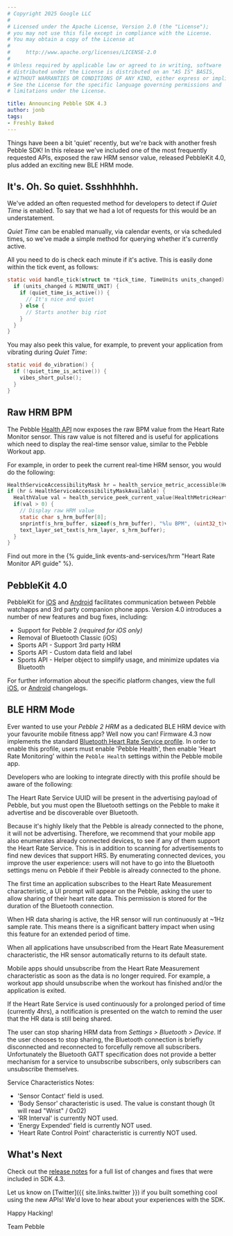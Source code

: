 ```yaml
---
# Copyright 2025 Google LLC
#
# Licensed under the Apache License, Version 2.0 (the "License");
# you may not use this file except in compliance with the License.
# You may obtain a copy of the License at
#
#     http://www.apache.org/licenses/LICENSE-2.0
#
# Unless required by applicable law or agreed to in writing, software
# distributed under the License is distributed on an "AS IS" BASIS,
# WITHOUT WARRANTIES OR CONDITIONS OF ANY KIND, either express or implied.
# See the License for the specific language governing permissions and
# limitations under the License.

title: Announcing Pebble SDK 4.3
author: jonb
tags:
- Freshly Baked
---
```


Things have been a bit 'quiet' recently, but we're back with another fresh
Pebble SDK! In this release we've included one of the most frequently requested
APIs, exposed the raw HRM sensor value, released PebbleKit 4.0, plus added an
exciting new BLE HRM mode.


## It's. Oh. So quiet. Ssshhhhhh.

We've added an often requested method for developers to detect if *Quiet Time*
is enabled. To say that we had a lot of requests for this would be an
understatement.

*Quiet Time* can be enabled manually, via calendar events, or via scheduled
times, so we've made a simple method for querying whether it's currently active.

All you need to do is check each minute if it's active. This is easily done
within the tick event, as follows:

```c
static void handle_tick(struct tm *tick_time, TimeUnits units_changed) {
  if (units_changed & MINUTE_UNIT) {
    if (quiet_time_is_active()) {
      // It's nice and quiet
    } else {
      // Starts another big riot
    }
  }
}
```

You may also peek this value, for example, to prevent your application from
vibrating during *Quiet Time*:

```c
static void do_vibration() {
  if (!quiet_time_is_active()) {
    vibes_short_pulse();
  }
}
```


## Raw HRM BPM

The Pebble [Health API](``HealthService``) now exposes the raw BPM value from
the Heart Rate Monitor sensor. This raw value is not filtered and is useful for
applications which need to display the real-time sensor value, similar to the
Pebble Workout app.

For example, in order to peek the current real-time HRM sensor, you would do the
following:

```c
HealthServiceAccessibilityMask hr = health_service_metric_accessible(HealthMetricHeartRateRawBPM, time(NULL), time(NULL));
if (hr & HealthServiceAccessibilityMaskAvailable) {
  HealthValue val = health_service_peek_current_value(HealthMetricHeartRateRawBPM);
  if(val > 0) {
    // Display raw HRM value
    static char s_hrm_buffer[8];
    snprintf(s_hrm_buffer, sizeof(s_hrm_buffer), "%lu BPM", (uint32_t)val);
    text_layer_set_text(s_hrm_layer, s_hrm_buffer);
  }
}
```

Find out more in the
{% guide_link events-and-services/hrm "Heart Rate Monitor API guide" %}.


## PebbleKit 4.0

PebbleKit for [iOS](https://github.com/pebble/pebble-ios-sdk/) and
[Android](https://github.com/pebble/pebble-android-sdk/) facilitates
communication between Pebble watchapps and 3rd party companion phone apps.
Version 4.0 introduces a number of new features and bug fixes, including:

* Support for Pebble 2 *(required for iOS only)*
* Removal of Bluetooth Classic (iOS)
* Sports API - Support 3rd party HRM
* Sports API - Custom data field and label
* Sports API - Helper object to simplify usage, and minimize updates via
Bluetooth

For further information about the specific platform changes, view the full
[iOS](https://github.com/pebble/pebble-ios-sdk/), or
[Android](https://github.com/pebble/pebble-android-sdk/) changelogs.


## BLE HRM Mode

Ever wanted to use your *Pebble 2 HRM* as a dedicated BLE HRM device with your
favourite mobile fitness app? Well now you can! Firmware 4.3 now implements the
standard
[Bluetooth Heart Rate Service profile](https://www.bluetooth.org/docman/handlers/downloaddoc.ashx?doc_id=239866).
In order to enable this profile, users must enable 'Pebble Health', then enable
'Heart Rate Monitoring' within the `Pebble Health` settings within the Pebble
mobile app.

Developers who are looking to integrate directly with this profile should be
aware of the following:

The Heart Rate Service UUID will be present in the advertising payload of
Pebble, but you must open the Bluetooth settings on the Pebble to make it
advertise and be discoverable over Bluetooth.

Because it's highly likely that the Pebble is already connected to the phone, it
will not be advertising. Therefore, we recommend that your mobile app also
enumerates already connected devices, to see if any of them support the Heart
Rate Service. This is in addition to scanning for advertisements to find new
devices that support HRS. By enumerating connected devices, you improve the user
experience: users will not have to go into the Bluetooth settings menu on Pebble
if their Pebble is already connected to the phone.

The first time an application subscribes to the Heart Rate Measurement
characteristic, a UI prompt will appear on the Pebble, asking the user to allow
sharing of their heart rate data. This permission is stored for the duration of
the Bluetooth connection.

When HR data sharing is active, the HR sensor will run continuously at ~1Hz
sample rate. This means there is a significant battery impact when using this
feature for an extended period of time.

When all applications have unsubscribed from the Heart Rate Measurement
characteristic, the HR sensor automatically returns to its default state.

Mobile apps should unsubscribe from the Heart Rate Measurement characteristic as
soon as the data is no longer required. For example, a workout app should
unsubscribe when the workout has finished and/or the application is exited.

If the Heart Rate Service is used continuously for a prolonged period of time
(currently 4hrs), a notification is presented on the watch to remind the user
that the HR data is still being shared.

The user can stop sharing HRM data from *Settings > Bluetooth > Device*. If the
user chooses to stop sharing, the Bluetooth connection is briefly disconnected
and reconnected to forcefully remove all subscribers. Unfortunately the
Bluetooth GATT specification does not provide a better mechanism for a service
to unsubscribe subscribers, only subscribers can unsubscribe themselves.

Service Characteristics Notes:

* 'Sensor Contact' field is used.
* 'Body Sensor' characteristic is used. The value is constant though (It will
read "Wrist" / 0x02)
* 'RR Interval' is currently NOT used.
* 'Energy Expended' field is currently NOT used.
* 'Heart Rate Control Point' characteristic is currently NOT used.

## What's Next

Check out the [release notes](/sdk/changelogs/4.3/) for a full list of
changes and fixes that were included in SDK 4.3.

Let us know on [Twitter]({{ site.links.twitter }}) if you built something
cool using the new APIs! We'd love to hear about your experiences with the SDK.

Happy Hacking!

Team Pebble
